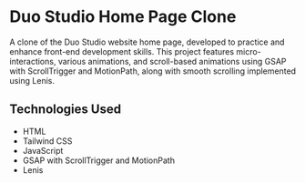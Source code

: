# Duo Studio Home Page Clone

A clone of the Duo Studio website home page, developed to practice and enhance front-end development skills. This project features micro-interactions, various animations, and scroll-based animations using GSAP with ScrollTrigger and MotionPath, along with smooth scrolling implemented using Lenis.

## Technologies Used

- HTML
- Tailwind CSS
- JavaScript
- GSAP with ScrollTrigger and MotionPath
- Lenis
